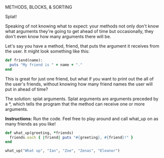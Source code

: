 METHODS, BLOCKS, & SORTING

Splat!

Speaking of not knowing what to expect: your methods not only don't know what arguments they're going to get ahead of time but occasionally, they don't even know how many arguments there will be.

Let's say you have a method, friend, that puts the argument it receives from the user. It might look something like this:
```Ruby
def friend(name):
  puts "My friend is " + name + "."
end
```
This is great for just one friend, but what if you want to print out the all of the user's friends, without knowing how many friend names the user will put in ahead of time?

The solution: splat arguments. Splat arguments are arguments preceded by a *, which tells the program that the method can receive one or more arguments.

**Instructions:**
Run the code. Feel free to play around and call what_up on as many friends as you like!
```Ruby
def what_up(greeting, *friends)
  friends.each { |friend| puts "#{greeting}, #{friend}!" }
end

what_up("What up", "Ian", "Zoe", "Zenas", "Eleanor")
```

